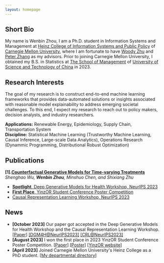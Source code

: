 ```yaml
---
layout: homepage
---
```


## Short Bio

My name is Wenbin Zhou, I am a Ph.D. student in Information Systems and Management at [Heinz College of Information Systems and Public Policy](https://www.heinz.cmu.edu/) of [Carnegie Mellon University](https://www.cmu.edu/), where I am fortunate to have [Woody Zhu](https://sites.google.com/view/woodyzhu) and [Peter Zhang](https://www.andrew.cmu.edu/user/yunz2/) as my advisors. Prior to joining Carnegie Mellon University, I obtained my B.S. in Statistics at [The School of Management](http://en.business.ustc.edu.cn/main.htm) of [University of Science and Technology of China](https://en.ustc.edu.cn/) in 2023. 

## Research Interests

The goal of my research is to construct end-to-end machine learning frameworks that provides data-automated solutions or insights associated with reasonable model explainability to address emerging societal challenges. To this end, I expect my research to reach out to policy makers, decision analysts, and industry researchers.

**Applications:** Renewable Energy, Epidemiology, Supply Chain, Transportation System <br>
**Discipline:** Statistical Machine Learning (Trustworthy Machine Learning, Causal Inference, Large-scale Data Analytics), Operations Research (Dynammic Programming, Distributional Robust Optimization)

## Publications

<b>[1].[Counterfactual Generative Models for Time-varying Treatments](https://arxiv.org/abs/2305.15742)</b>  
*Shenghao Wu, **Wenbin Zhou**, Minshuo Chen, and Shixiang Zhu*  
- <u><b>Spotlight</b>, Deep Generative Models for Health Workshop, NeurIPS 2023</u>   
- <u><b>First Place</b>, YinzOR Student Conference Poster Competition</u>  
- <u>Causal Representation Learning Workshop, NeurIPS 2023</u>

## News

- **[October 2023]** Our paper got accepted in the Deep Generative Models for Health Workshop and the Causal Representation Learning Workshop. [[Paper](https://arxiv.org/abs/2305.15742)] [[DGM4H@NeurIPS2023]](https://neurips.cc/virtual/2023/workshop/66495) [[CRL@NeurIPS2023]](https://crl-workshop.github.io/)
- **[August 2023]**  I won the first place in 2023 YinzOR Student Conference Poster Competition. [[Paper](https://arxiv.org/abs/2305.15742)] [[Poster](../assets/files/counterfactualposter.pdf)] [[YinzOR website](https://yinzor.cmuinforms.org/)]
- **[April 2023]** Joined Carnegie Mellon University's Heinz College as a PhD student. [[My departmental directory](https://www.heinz.cmu.edu/faculty-research/profiles/zhou-wenbin)]
